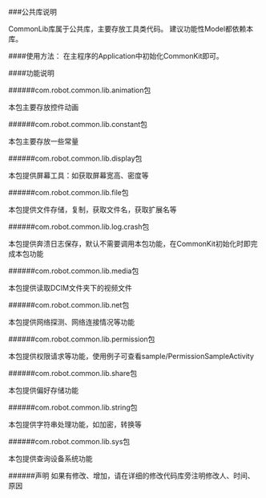 ###公共库说明

CommonLib库属于公共库，主要存放工具类代码。
建议功能性Model都依赖本库。

####使用方法：
在主程序的Application中初始化CommonKit即可。

####功能说明

######com.robot.common.lib.animation包

本包主要存放控件动画

######com.robot.common.lib.constant包

本包主要存放一些常量

######com.robot.common.lib.display包

本包提供屏幕工具：如获取屏幕宽高、密度等

######com.robot.common.lib.file包

本包提供文件存储，复制，获取文件名，获取扩展名等

######com.robot.common.lib.log.crash包

本包提供奔溃日志保存，默认不需要调用本包功能，在CommonKit初始化时即完成本包功能

######com.robot.common.lib.media包

本包提供读取DCIM文件夹下的视频文件

######com.robot.common.lib.net包

本包提供网络探测、网络连接情况等功能

######com.robot.common.lib.permission包

本包提供权限请求等功能，使用例子可查看sample/PermissionSampleActivity

######com.robot.common.lib.share包

本包提供偏好存储功能

######com.robot.common.lib.string包

本包提供字符串处理功能，如加密，转换等

######com.robot.common.lib.sys包

本包提供查询设备系统功能

######声明
如果有修改、增加，请在详细的修改代码库旁注明修改人、时间、原因
